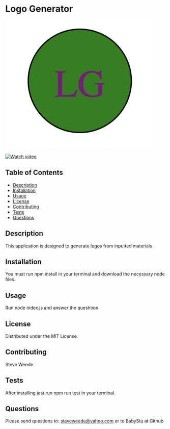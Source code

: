 # Logo Generator

![LG logo](assets/screenshot.png)

[![Watch video](https://img.youtube.com/vi/kKzDiXh6KeM/0.jpg)](https://youtu.be/kKzDiXh6KeM)


## Table of Contents
- [Description](#description)
- [Installation](#installation)
- [Usage](#usage)
- [License](#license)
- [Contributing](#contributing)
- [Tests](#tests)
- [Questions](#questions)


## Description
This application is designed to generate logos from inputted materials

## Installation
You must run npm install in your terminal and download the necessary node files.

## Usage
Run node index.js and answer the questions 

## License
Distributed under the MIT License.

## Contributing
Steve Weede

## Tests
After installing jest run npm run test in your terminal.

## Questions
Please send questions to:
steveweede@yahoo.com or to BabyStu at Github

